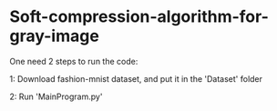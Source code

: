 # Soft-compression-algorithm-for-gray-image

One need 2 steps to run the code:

1: Download fashion-mnist dataset, and put it in the 'Dataset' folder

2: Run 'MainProgram.py'
